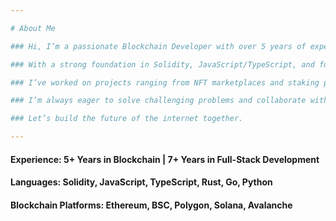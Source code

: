 ```yaml
---

# About Me

### Hi, I’m a passionate Blockchain Developer with over 5 years of experience building decentralized applications (dApps), smart contracts, and Web3 integrations across Ethereum, Polygon, BSC, and more.

### With a strong foundation in Solidity, JavaScript/TypeScript, and full-stack development, I specialize in creating secure, efficient, and scalable blockchain solutions — from token contracts and NFT platforms to complex DeFi systems and DAO infrastructures.

### I’ve worked on projects ranging from NFT marketplaces and staking platforms to cross-chain token bridges and play-to-earn games. My approach combines technical excellence with a deep understanding of blockchain ecosystems and user experience.

### I’m always eager to solve challenging problems and collaborate with innovative teams. Whether you're launching a Web3 startup, need to audit a smart contract, or want to integrate crypto payments into your app — I'm here to help.

### Let’s build the future of the internet together.

---
```


#### Experience: 5+ Years in Blockchain | 7+ Years in Full-Stack Development

#### Languages: Solidity, JavaScript, TypeScript, Rust, Go, Python

#### Blockchain Platforms: Ethereum, BSC, Polygon, Solana, Avalanche
